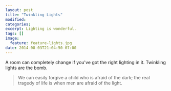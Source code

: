 ```yaml
---
layout: post
title: "Twinkling Lights"
modified:
categories: 
excerpt: Lighting is wonderful.
tags: []
image:
  feature: feature-lights.jpg
date: 2014-08-03T21:04:50-07:00
---
```


A room can completely change if you've got the right lighting in it. Twinkling lights are the bomb. 

> We can easily forgive a child who is afraid of the dark; the real tragedy of life is when men are afraid of the light.